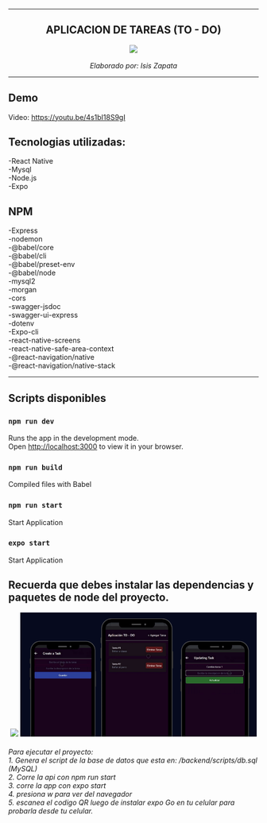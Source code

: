 ---------------------

<div align="center" >

## APLICACION DE TAREAS (TO - DO)


<img src="https://www.datocms-assets.com/45470/1631026680-logo-react-native.png" height="250px">

<i>Elaborado por: Isis Zapata</i>
</div>

---------------------
## Demo

Video: https://youtu.be/4s1bI18S9gI

## Tecnologias utilizadas: 

-React Native
<br>
-Mysql
<br>
-Node.js
<br>
-Expo

## NPM

-Express
<br>
-nodemon 
<br>
-@babel/core 
<br>
-@babel/cli 
<br>
-@babel/preset-env 
<br>
-@babel/node
<br>
-mysql2 
<br>
-morgan 
<br>
-cors 
<br>
-swagger-jsdoc 
<br>
-swagger-ui-express 
<br>
-dotenv
<br>
-Expo-cli
<br>
-react-native-screens
<br>
-react-native-safe-area-context
<br>
-@react-navigation/native
<br>
-@react-navigation/native-stack

---------------


## Scripts disponibles

### `npm run dev`

Runs the app in the development mode.\
Open [http://localhost:3000](http://localhost:3000) to view it in your browser.

### `npm run build`

Compiled files with Babel

### `npm run start`

Start Application

### `expo start`

Start Application

Recuerda que debes instalar las dependencias y paquetes de node del proyecto.
---------------

<div align="center" >
<img src="https://github.com/isinicolle/ReactNativeNodeJS_AppTodo/blob/main/my-app-task-isis/assets/adaptive-icon.png" height="250px">

<img src="https://github.com/isinicolle/isinicolle.github.io/blob/main/assets/img/Proyectos/proyecto-todoreactnative.png" height="250px" alt="Imagen del proyecto">

</div>

<h6>Para ejecutar el proyecto:
<br>
1. Genera el script de la base de datos que esta en: /backend/scripts/db.sql (MySQL)
<br>
2. Corre la api con npm run start
<br>
3. corre la app con expo start
<br>
4. presiona w para ver del navegador
<br>
5. escanea el codigo QR luego de instalar expo Go en tu celular para probarla desde tu celular.</h6>
<br>
